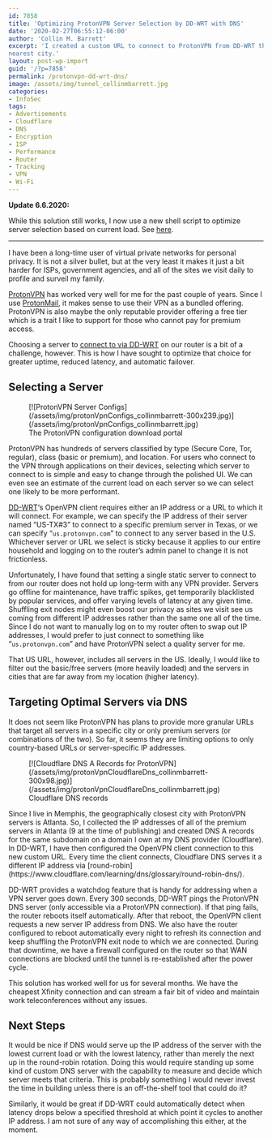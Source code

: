 ```yaml
---
id: 7858
title: 'Optimizing ProtonVPN Server Selection by DD-WRT with DNS'
date: '2020-02-27T06:55:12-06:00'
author: 'Collin M. Barrett'
excerpt: 'I created a custom URL to connect to ProtonVPN from DD-WRT that selects from a pool of premium servers in the
nearest city.'
layout: post-wp-import
guid: '/?p=7858'
permalink: /protonvpn-dd-wrt-dns/
image: /assets/img/tunnel_collinmbarrett.jpg
categories:
- InfoSec
tags:
- Advertisements
- Cloudflare
- DNS
- Encryption
- ISP
- Performance
- Router
- Tracking
- VPN
- Wi-Fi
---
```


**Update 6.6.2020:**

While this solution still works, I now use a new shell script to optimize server selection based on current load. See
[here](/protonvpn-dd-wrt-api-script/).

- - - - - -

I have been a long-time user of virtual private networks for personal privacy. It is not a silver bullet, but at the
very least it makes it just a bit harder for ISPs, government agencies, and all of the sites we visit daily to profile
and surveil my family.

[ProtonVPN](https://protonvpn.com/) has worked very well for me for the past couple of years. Since I use
[ProtonMail](https://protonmail.com/), it makes sense to use their VPN as a bundled offering. ProtonVPN is also maybe
the only reputable provider offering a free tier which is a trait I like to support for those who cannot pay for premium
access.

Choosing a server to [connect to via DD-WRT](https://protonvpn.com/support/vpn-router-ddwrt/) on our router is a bit of
a challenge, however. This is how I have sought to optimize that choice for greater uptime, reduced latency, and
automatic failover.

## Selecting a Server

<div class="wp-block-image">
    <figure class="alignright size-medium">[![ProtonVPN Server
        Configs](/assets/img/protonVpnConfigs_collinmbarrett-300x239.jpg)](/assets/img/protonVpnConfigs_collinmbarrett.jpg)
        <figcaption>The ProtonVPN configuration download portal</figcaption>
    </figure>
</div>ProtonVPN has hundreds of servers classified by type (Secure Core, Tor, regular), class (basic or premium), and
location. For users who connect to the VPN through applications on their devices, selecting which server to connect to
is simple and easy to change through the polished UI. We can even see an estimate of the current load on each server so
we can select one likely to be more performant.

[DD-WRT](https://dd-wrt.com/)‘s OpenVPN client requires either an IP address or a URL to which it will connect. For
example, we can specify the IP address of their server named “US-TX#3” to connect to a specific premium server in Texas,
or we can specify “`us.protonvpn.com`” to connect to any server based in the U.S. Whichever server or URL we select is
sticky because it applies to our entire household and logging on to the router’s admin panel to change it is not
frictionless.

Unfortunately, I have found that setting a single static server to connect to from our router does not hold up long-term
with any VPN provider. Servers go offline for maintenance, have traffic spikes, get temporarily blacklisted by popular
services, and offer varying levels of latency at any given time. Shuffling exit nodes might even boost our privacy as
sites we visit see us coming from different IP addresses rather than the same one all of the time. Since I do not want
to manually log on to my router often to swap out IP addresses, I would prefer to just connect to something like
“`us.protonvpn.com`” and have ProtonVPN select a quality server for me.

That US URL, however, includes all servers in the US. Ideally, I would like to filter out the basic/free servers (more
heavily loaded) and the servers in cities that are far away from my location (higher latency).

## Targeting Optimal Servers via DNS

It does not seem like ProtonVPN has plans to provide more granular URLs that target all servers in a specific city or
only premium servers (or combinations of the two). So far, it seems they are limiting options to only country-based URLs
or server-specific IP addresses.

<div class="wp-block-image">
    <figure class="alignleft size-medium">[![Cloudflare DNS A Records for
        ProtonVPN](/assets/img/protonVpnCloudflareDns_collinmbarrett-300x98.jpg)](/assets/img/protonVpnCloudflareDns_collinmbarrett.jpg)
        <figcaption>Cloudflare DNS records</figcaption>
    </figure>
</div>Since I live in Memphis, the geographically closest city with ProtonVPN servers is Atlanta. So, I collected the IP
addresses of all of the premium servers in Atlanta (9 at the time of publishing) and created DNS A records for the same
subdomain on a domain I own at my DNS provider (Cloudflare). In DD-WRT, I have then configured the OpenVPN client
connection to this new custom URL. Every time the client connects, Cloudflare DNS serves it a different IP address via
[round-robin](https://www.cloudflare.com/learning/dns/glossary/round-robin-dns/).

DD-WRT provides a watchdog feature that is handy for addressing when a VPN server goes down. Every 300 seconds, DD-WRT
pings the ProtonVPN DNS server (only accessible via a ProtonVPN connection). If that ping fails, the router reboots
itself automatically. After that reboot, the OpenVPN client requests a new server IP address from DNS. We also have the
router configured to reboot automatically every night to refresh its connection and keep shuffling the ProtonVPN exit
node to which we are connected. During that downtime, we have a firewall configured on the router so that WAN
connections are blocked until the tunnel is re-established after the power cycle.

This solution has worked well for us for several months. We have the cheapest Xfinity connection and can stream a fair
bit of video and maintain work teleconferences without any issues.

## Next Steps

It would be nice if DNS would serve up the IP address of the server with the lowest current load or with the lowest
latency, rather than merely the next up in the round-robin rotation. Doing this would require standing up some kind of
custom DNS server with the capability to measure and decide which server meets that criteria. This is probably something
I would never invest the time in building unless there is an off-the-shelf tool that could do it?

Similarly, it would be great if DD-WRT could automatically detect when latency drops below a specified threshold at
which point it cycles to another IP address. I am not sure of any way of accomplishing this either, at the moment.